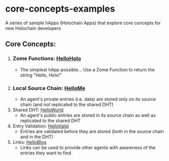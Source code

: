 # core-concepts-examples
A series of sample hApps (Holochain Apps) that explore core concepts for new Holochain developers

## Core Concepts:
1. ### Zome Functions: [HelloHolo](https://github.com/holochain/core-concepts-examples)
    - The simplest hApp possible... Use a Zome Function to return the string "Hello, Holo!"
1. ### Local Source Chain: [HelloMe](https://github.com/holochain/core-concepts-examples/tree/02-HelloMe)
    - An agent's private entries (i.e. data) are stored only on its source chain (and not replicated to the shared DHT)
1. Shared DHT: [HelloWorld](https://github.com/holochain/core-concepts-examples/tree/03-HelloWorld)
    - An agent's public entries are stored in its source chain as well as replicated to the shared DHT
1. Entry Validation: [HelloValid](https://github.com/holochain/core-concepts-examples/tree/04-HelloValid)
    - Entries are validated before they are stored (both in the source chain and in the DHT)
1. Links: [HelloBlog](https://github.com/holochain/core-concepts-examples/tree/05-HelloBlog)
    - Links can be used to provide other agents with awareness of the entries they want to find
